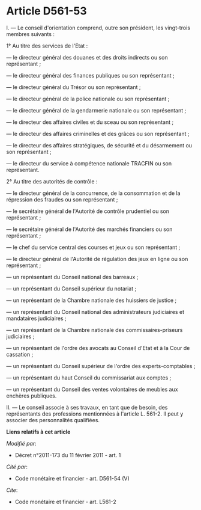 # Article D561-53

I. ― Le conseil d'orientation comprend, outre son président, les vingt-trois membres suivants : 

1° Au titre des services de l'Etat : 

― le directeur général des douanes et des droits indirects ou son représentant ; 

― le directeur général des finances publiques ou son représentant ; 

― le directeur général du Trésor ou son représentant ; 

― le directeur général de la police nationale ou son représentant ; 

― le directeur général de la gendarmerie nationale ou son représentant ; 

― le directeur des affaires civiles et du sceau ou son représentant ; 

― le directeur des affaires criminelles et des grâces ou son représentant ; 

― le directeur des affaires stratégiques, de sécurité et du désarmement ou son représentant ; 

― le directeur du service à compétence nationale TRACFIN ou son représentant. 

2° Au titre des autorités de contrôle : 

― le directeur général de la concurrence, de la consommation et de la répression des fraudes ou son représentant ; 

― le secrétaire général de l'Autorité de contrôle prudentiel ou son représentant ; 

― le secrétaire général de l'Autorité des marchés financiers ou son représentant ;

― le chef du service central des courses et jeux ou son représentant ;

― le directeur général de l'Autorité de régulation des jeux en ligne ou son représentant ; 

― un représentant du Conseil national des barreaux ; 

― un représentant du Conseil supérieur du notariat ; 

― un représentant de la Chambre nationale des huissiers de justice ; 

― un représentant du Conseil national des administrateurs judiciaires et mandataires judiciaires ; 

― un représentant de la Chambre nationale des commissaires-priseurs judiciaires ; 

― un représentant de l'ordre des avocats au Conseil d'Etat et à la Cour de cassation ; 

― un représentant du Conseil supérieur de l'ordre des experts-comptables ; 

― un représentant du haut Conseil du commissariat aux comptes ; 

― un représentant du Conseil des ventes volontaires de meubles aux enchères publiques. 

II. ― Le conseil associe à ses travaux, en tant que de besoin, des représentants des professions mentionnées à l'article L.
561-2. Il peut y associer des personnalités qualifiées.

**Liens relatifs à cet article**

_Modifié par_:

  - Décret n°2011-173 du 11 février 2011 - art. 1

_Cité par_:

  - Code monétaire et financier - art. D561-54 (V)

_Cite_:

  - Code monétaire et financier - art. L561-2
